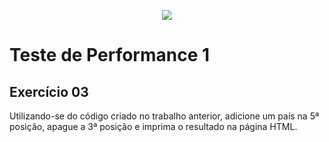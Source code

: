 <p align="center">
    <img src="https://www.infnet.edu.br/infnet/wp-content/themes/infnet.homepage//assets/img/LogoInfnetRodape.png"/>
</p>

# Teste de Performance 1

## Exercício 03

Utilizando-se do código criado no trabalho anterior, adicione um país na 5ª posição, apague a 3ª posição e imprima o resultado na página HTML.
